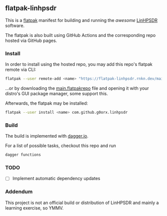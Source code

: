 ## flatpak-linhpsdr

This is a [flatpak](https://flatpak.org/) manifest for building and running the
_awesome_ [LinHPSDR](https://github.com/g0orx/linhpsdr) software.

The flatpak is also built using GitHub Actions and the corresponding repo hosted
via GitHub pages.

### Install

In order to install using the hosted repo, you may add this repo's flatpak
remote via CLI:

```bash
flatpak --user remote-add <name> "https://flatpak-linhpsdr.rnkn.dev/main.flatpakrepo"
```

...or by downloading the [main.flatpakrepo](https://flatpak-linhpsdr.rnkn.dev/main.flatpakrepo)
file and opening it with your distro's GUI package manager, some support this.

Afterwards, the flatpak may be installed:

```bash
flatpak --user install <name> com.github.g0orx.linhpsdr
```

### Build

The build is implemented with [dagger.io](https://dagger.io).

For a list of possible tasks, checkout this repo and run

```bash
dagger functions
```

### TODO

- [ ] Implement automatic dependency updates

### Addendum

This project is not an official build or distribution of LinHPSDR and mainly a
learning exercise, so YMMV.

